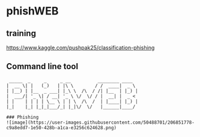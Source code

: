 # phishWEB
## training
 https://www.kaggle.com/pushpak25/classification-phishing
## Command line tool
```
 _____  _     _     _ __          ________ ____  
|  __ \| |   (_)   | |\ \        / /  ____|  _ \ 
| |__) | |__  _ ___| |_\ \  /\  / /| |__  | |_) |
|  ___/| '_ \| / __| '_ \ \/  \/ / |  __| |  _ < 
| |    | | | | \__ \ | | \  /\  /  | |____| |_) |
|_|    |_| |_|_|___/_| |_|\/  \/   |______|____/ 

### Phishing
![image](https://user-images.githubusercontent.com/50488701/206851778-c9a8edd7-1e50-428b-a1ca-e3256c624628.png)

